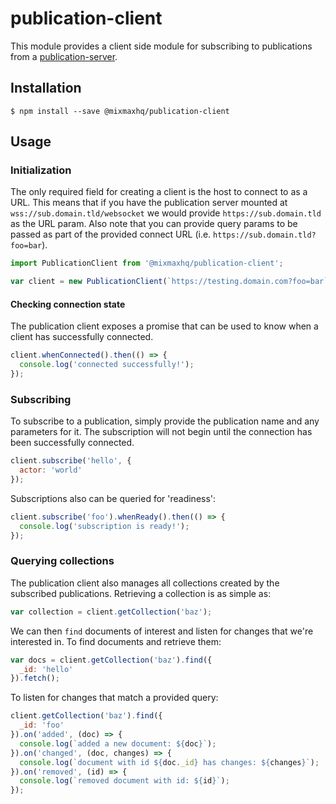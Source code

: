 publication-client
=====

This module provides a client side module for subscribing to publications from
a [publication-server]().

## Installation
```
$ npm install --save @mixmaxhq/publication-client
```

## Usage

### Initialization

The only required field for creating a client is the host to connect to as a
URL. This means that if you have the publication server mounted at
`wss://sub.domain.tld/websocket` we would provide `https://sub.domain.tld` as
the URL param. Also note that you can provide query params to be passed as
part of the provided connect URL (i.e. `https://sub.domain.tld?foo=bar`).

```js
import PublicationClient from '@mixmaxhq/publication-client';

var client = new PublicationClient(`https://testing.domain.com?foo=bar`);
```

#### Checking connection state

The publication client exposes a promise that can be used to know when a client
has successfully connected.

```js
client.whenConnected().then(() => {
  console.log('connected successfully!');
});
```

### Subscribing

To subscribe to a publication, simply provide the publication name and any
parameters for it. The subscription will not begin until the connection has
been successfully connected.

```js
client.subscribe('hello', {
  actor: 'world'
});
```

Subscriptions also can be queried for 'readiness':

```js
client.subscribe('foo').whenReady().then(() => {
  console.log('subscription is ready!');
});
```

### Querying collections

The publication client also manages all collections created by the subscribed
publications. Retrieving a collection is as simple as:

```js
var collection = client.getCollection('baz');
```

We can then `find` documents of interest and listen for changes that we're
interested in. To find documents and retrieve them:

```js
var docs = client.getCollection('baz').find({
  _id: 'hello'
}).fetch();
```

To listen for changes that match a provided query:

```js
client.getCollection('baz').find({
  _id: 'foo'
}).on('added', (doc) => {
  console.log(`added a new document: ${doc}`);
}).on('changed', (doc, changes) => {
  console.log(`document with id ${doc._id} has changes: ${changes}`);
}).on('removed', (id) => {
  console.log(`removed document with id: ${id}`);
});
```
